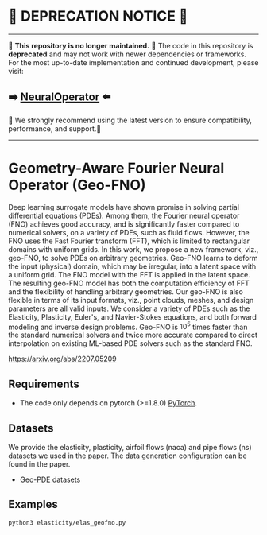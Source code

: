 # 📢 DEPRECATION NOTICE 📢  
----------------------------

🚨 **This repository is no longer maintained.** 🚨 The code in this repository is **deprecated** and may not work with newer dependencies or frameworks.  
For the most up-to-date implementation and continued development, please visit:  

## ➡️ **[NeuralOperator](https://github.com/neuraloperator/neuraloperator)** ⬅️

🔴 We strongly recommend using the latest version to ensure compatibility, performance, and support.🔴  

----------------------------

# Geometry-Aware Fourier Neural Operator (Geo-FNO)
Deep learning surrogate models have shown promise in solving partial differential equations (PDEs). Among them, the Fourier neural operator (FNO) achieves good accuracy, and is significantly faster compared to numerical solvers,  on a variety of   PDEs, such as fluid flows. However, the FNO uses the Fast Fourier transform  (FFT), which is limited to rectangular domains with uniform grids. In this work, we propose a new framework, viz., geo-FNO, to solve PDEs on arbitrary geometries. Geo-FNO learns to deform the input (physical) domain, which may be irregular, into a latent space with a uniform grid. The FNO model with the FFT is applied in the latent space. The resulting geo-FNO model has both the computation efficiency of FFT and the flexibility of handling arbitrary geometries. Our geo-FNO is also flexible in terms of its input formats, viz.,  point clouds, meshes, and design parameters are all valid inputs. We consider a variety of PDEs such as the Elasticity, Plasticity, Euler's, and Navier-Stokes equations, and both forward modeling and inverse design problems. Geo-FNO is $10^5$ times faster than the standard numerical solvers and twice more accurate compared to direct interpolation on existing ML-based PDE solvers such as the standard FNO.

https://arxiv.org/abs/2207.05209

## Requirements
- The code only depends on pytorch (>=1.8.0) [PyTorch](https://pytorch.org/). 


## Datasets
We provide the elasticity, plasticity, airfoil flows (naca) and pipe flows (ns) datasets we used in the paper. 
The data generation configuration can be found in the paper.
- [Geo-PDE datasets](https://drive.google.com/drive/folders/1YBuaoTdOSr_qzaow-G-iwvbUI7fiUzu8?usp=sharing)

## Examples
```bash
python3 elasticity/elas_geofno.py
```

